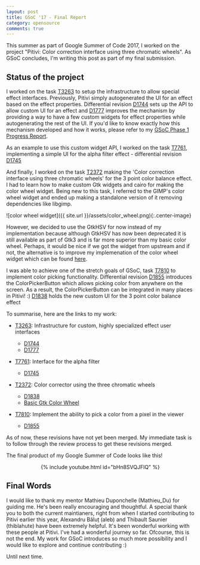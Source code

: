 ```yaml
---
layout: post
title: GSoC '17 - Final Report
category: opensource
comments: true
---
```


This summer as part of Google Summer of Code 2017, I worked on the project "Pitivi: Color correction interface using three chromatic wheels". As GSoC concludes, I'm writing this post as part of my final submission.

## Status of the project

I worked on the task [T3263](https://phabricator.freedesktop.org/T3263) to setup the infrastructure to allow special effect interfaces. Previously, Pitivi simply autogenerated the UI for an effect based on the effect properties. Differential revision [D1744](https://phabricator.freedesktop.org/D1744) sets up the API to allow custom UI for an effect and [D1777](https://phabricator.freedesktop.org/D1777) improves the mechanism by providing a way to have a few custom widgets for effect properties while autogenerating the rest of the UI. If you'd like to know exactly how this mechanism developed and how it works, please refer to my [GSoC Phase 1 Progress Report](https://suhas2go.github.io/gnome/pitivi/2017/06/30/Pitivi_custom_effect_ui_API/).

As an example to use this custom widget API, I worked on the task [T7761](https://phabricator.freedesktop.org/T7761), implementing a simple UI
for the alpha filter effect - differential revision [D1745](https://phabricator.freedesktop.org/D1745) 

And finally, I worked on the task [T2372](https://phabricator.freedesktop.org/T2372) making the 'Color correction interface using three chromatic wheels' for the 3 point color balance effect. I had to learn how to make custom Gtk widgets and cairo for making the color wheel widget. Being new to this task, I referred to the GIMP's color wheel widget and ended up making a standalone version of it removing dependencies like libgimp.

![color wheel widget]({{ site.url }}/assets/color_wheel.png){:.center-image}

However, we decided to use the GtkHSV for now instead of my implementation because although GtkHSV has now been deprecated it is still available as part of Gtk3 and is far more superior than my basic color wheel. Perhaps, it would be nice if we got the widget from upstream and if not, the alternative is to improve my implemenation of the color wheel widget which can be found [here](https://github.com/suhas2go/Basic-GTK-Color-Wheel).

I was able to achieve one of the stretch goals of GSoC, task [T7810](https://phabricator.freedesktop.org/T7810) to implement color picking functionality. Differential revision [D1855](https://phabricator.freedesktop.org/D1855) introduces the ColorPickerButton which allows picking color from anywhere on the screen. As a result, the ColorPickerButton can be integrated in many places in Pitivi! :) [D1838](https://phabricator.freedesktop.org/D1838) holds the new custom UI for the 3 point color balance effect

To summarise, here are the links to my work:

* [T3263](https://phabricator.freedesktop.org/T3263): Infrastructure for custom, highly specialized effect user interfaces
  * [D1744](https://phabricator.freedesktop.org/D1744)
  * [D1777](https://phabricator.freedesktop.org/D1777)

* [T7761](https://phabricator.freedesktop.org/T7761): Interface for the alpha filter
  * [D1745](https://phabricator.freedesktop.org/D1745)

* [T2372](https://phabricator.freedesktop.org/T2372): Color corrector using the three chromatic wheels
  * [D1838](https://phabricator.freedesktop.org/D1838)
  * [Basic Gtk Color Wheel](https://github.com/suhas2go/Basic-GTK-Color-Wheel)

* [T7810](https://phabricator.freedesktop.org/T7810): Implement the ability to pick a color from a pixel in the viewer
  * [D1855](https://phabricator.freedesktop.org/D1855)

As of now, these revisions have not yet been merged. My immediate task is to follow through the review process to get these revisions merged.

The final product of my Google Summer of Code looks like this!

<center>
{% include youtube.html id="bHn8SVQJFlQ" %}
</center>

## Final Words

I would like to thank my mentor Mathieu Duponchelle (Mathieu_Du) for guiding me. He's been really encouraging and thoughtful. A special thank you to both the current maintianers, right from when I started contributing to Pitivi earlier this year, Alexandru Băluț (aleb) and Thibault Saunier (thiblahute) have been extremely helpful. It's been wonderful working with these people at Pitivi. I've had a wonderful journey so far. Ofcourse, this is not the end. My work for GSoC introduces so much more possibility and I would like to explore and continue contributing :)

Until next time.


